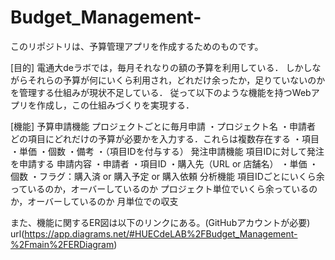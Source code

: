 # Budget_Management-

このリポジトリは、予算管理アプリを作成するためのものです。

[目的]
電通大deラボでは，毎月それなりの額の予算を利用している．
しかしながらそれらの予算が何にいくら利用され，どれだけ余ったか，足りていないのかを管理する仕組みが現状不足している．
従って以下のような機能を持つWebアプリを作成し，この仕組みづくりを実現する．

[機能]
予算申請機能
  プロジェクトごとに毎月申請
  ・プロジェクト名
  ・申請者 
  どの項目にどれだけの予算が必要かを入力する．これらは複数存在する
  ・項目
  ・単価
  ・個数
  ・備考
  ・（項目IDを付与する）
発注申請機能
  項目IDに対して発注を申請する
  申請内容
  ・申請者
  ・項目ID
  ・購入先（URL or 店舗名）
  ・単価
  ・個数
  ・フラグ：購入済 or 購入予定 or 購入依頼
分析機能
  項目IDごとにいくら余っているのか，オーバーしているのか
  プロジェクト単位でいくら余っているのか，オーバーしているのか
  月単位での収支

また、機能に関するER図は以下のリンクにある。(GitHubアカウントが必要)
url(https://app.diagrams.net/#HUECdeLAB%2FBudget_Management-%2Fmain%2FERDiagram)
